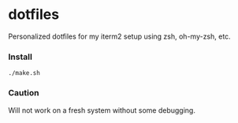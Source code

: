 dotfiles
========
Personalized dotfiles for my iterm2 setup using zsh, oh-my-zsh, etc.

### Install
```./make.sh```

### Caution
Will not work on a fresh system without some debugging.
